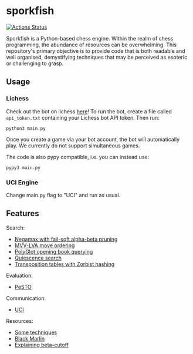 # sporkfish

[![Actions Status](https://github.com/KYLChiu/sporkfish/workflows/Python/badge.svg)](https://github.com/KYLChiu/sporkfish/actions)


Sporkfish is a Python-based chess engine. Within the realm of chess programming, the abundance of resources can be overwhelming. This repository's primary objective is to provide code that is both readable and well organised, demystifying techniques that may be perceived as esoteric or challenging to grasp.

## Usage

### Lichess

Check out the bot on lichess [here](https://lichess.org/@/Sporkfish)! To run the bot, create a file called `api_token.txt` containing your Lichess bot API token. Then run:
```
python3 main.py
```
Once you create a game via your bot account, the bot will automatically play. We currently do not support simultaneous games.

The code is also pypy compatible, i.e. you can instead use:
```
pypy3 main.py
```

### UCI Engine

Change main.py flag to "UCI" and run as usual.

## Features
Search:
* [Negamax with fail-soft alpha-beta pruning](https://www.cs.cornell.edu/courses/cs312/2002sp/lectures/rec21.htm)
* [MVV-LVA move ordering](https://www.chessprogramming.org/Move_Ordering)
* [PolyGlot opening book querying](https://python-chess.readthedocs.io/en/latest/polyglot.html)
* [Quiescence search](https://www.chessprogramming.org/Quiescence_Search)
* [Transposition tables with Zorbist hashing](https://mediocrechess.blogspot.com/2007/01/guide-transposition-tables.html)

Evaluation:
* [PeSTO](https://www.chessprogramming.org/PeSTO%27s_Evaluation_Function)

Communication:
* [UCI](https://www.chessprogramming.org/UCI)

Resources:
* [Some techniques](https://stackoverflow.com/questions/16500739/chess-high-branching-factor/16642804#16642804)
* [Black Marlin](https://github.com/jnlt3/blackmarlin?tab=readme-ov-file#efficiently-updatable-neural-networks)
* [Explaining beta-cutoff](https://stackoverflow.com/questions/2533219/alpha-beta-cutoff)
